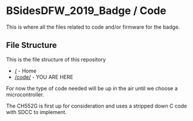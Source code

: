 # BSidesDFW_2019_Badge / Code

This is where all the files related to code and/or firmware for the badge.

## File Structure

This is the file structure of this repository

* [/](./README.md) - Home
* [/code/](./code/) - YOU ARE HERE

For now the type of code needed will be up in the air until we choose a microcontroller.

The CH552G is first up for consideration and uses a stripped down C code with SDCC to implement.
